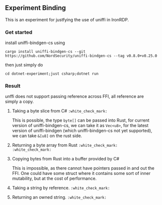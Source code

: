 ## Experiment Binding

This is an experiment for justfying the use of uniffi in IronRDP.

### Get started
install uniffi-bindgen-cs using
```
cargo install uniffi-bindgen-cs --git https://github.com/NordSecurity/uniffi-bindgen-cs --tag v0.8.0+v0.25.0
```

then just simply do 
```
cd dotnet-experiment;just csharp;dotnet run
```

### Result

unffi does not support passing reference across FFI, all reference are simply a copy.

 1. Taking a byte slice from C# `:white_check_mark:`

    This is possible, the type `byte[]` can be passed into Rust, for current version of uniffi-bindgen-cs, we can take it as `Vec<u8>`, for the latest version of uniffi-bindgen (which uniffi-bindgen-cs not yet supported), we can take `&[u8]` on the rust side.

2.  Returning a byte array from Rust `:white_check_mark:`
`:white_check_mark:`
3. Copying bytes from Rust into a buffer provided by C#

    This is impossible, as there cannot have pointers passed in and out the FFI. One could have some struct where it contains some sort of inner mutability, but at the cost of performance.

4. Taking a string by reference. `:white_check_mark:`

5. Returning an owned string. `:white_check_mark:`
